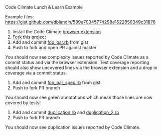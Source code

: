 Code Climate Lunch & Learn Example

Example files: https://gist.github.com/dblandin/589e70345774298e1622850349c31876

1. Install the Code Climate [browser extension](https://codeclimate.com/browser-extension)
1. [Fork](https://github.com/codeclimate-demo/example-foobar#fork-destination-box) this project
1. Add and commit [foo_bar.rb](https://gist.github.com/dblandin/589e70345774298e1622850349c31876#file-foo_bar-rb) from gist
1. Push to fork and open PR against master

You should now see complexity issues reported by Code Climate as a commit status
and via the browser extension. Test coverage reporting should also show
uncovered lines via the browser extension and a drop in coverage via a commit
status.

1. Add and commit [foo_bar_spec.rb](https://gist.github.com/dblandin/589e70345774298e1622850349c31876#file-foo_bar_spec-rb) from gist
1. Push to fork PR branch

You should now see green annotations which mean those lines are now covered by
tests!

1. Add and commit [duplication.rb](https://gist.github.com/dblandin/589e70345774298e1622850349c31876#file-duplication-rb) and [duplication_2.rb](https://gist.github.com/dblandin/589e70345774298e1622850349c31876#file-duplication_2-rb)
1. Push to fork PR branch

You should now see duplication issues reported by Code Climate.
